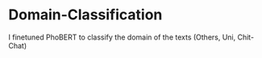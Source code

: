 # Domain-Classification

I finetuned PhoBERT to classify the domain of the texts (Others, Uni, Chit-Chat)
